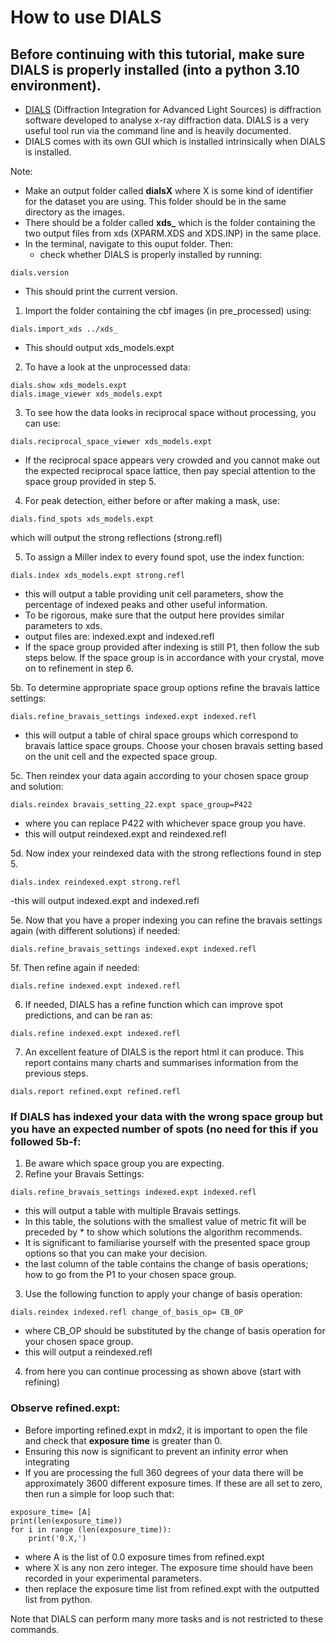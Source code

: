 # How to use DIALS 
## Before continuing with this tutorial, make sure DIALS is properly installed (into a python 3.10 environment).
- [DIALS](https://dials.github.io/index.html) (Diffraction Integration for Advanced Light Sources) is diffraction software developed to analyse x-ray diffraction data. DIALS is a very useful tool run via the command line and is heavily documented. 
- DIALS comes with its own GUI which is installed intrinsically when DIALS is installed. 

Note:
- Make an output folder called **dialsX** where X is some kind of identifier for the dataset you are using. This folder should be in the same directory as the images. 
- There should be a folder called **xds_** which is the folder containing the two output files from xds (XPARM.XDS and XDS.INP) in the same place. 
- In the terminal, navigate to this ouput folder. Then:
    - check whether DIALS is properly installed by running:
```
dials.version
```
- This should print the current version. 

1. Import the folder containing the cbf images (in pre_processed) using:
```
dials.import_xds ../xds_
```
- This should output xds_models.expt

2. To have a look at the unprocessed data:
```
dials.show xds_models.expt
dials.image_viewer xds_models.expt 
```
3. To see how the data looks in reciprocal space without processing, you can use:
```
dials.reciprocal_space_viewer xds_models.expt
```
- If the reciprocal space appears very crowded and you cannot make out the expected reciprocal space lattice, then pay special attention to the space group provided in step 5. 
4. For peak detection, either before or after making a mask, use:
```
dials.find_spots xds_models.expt 
```
which will output the strong reflections (strong.refl)

5. To assign a Miller index to every found spot, use the index function:
```
dials.index xds_models.expt strong.refl 
```
- this will output a table providing unit cell parameters, show the percentage of indexed peaks and other useful information. 
- To be rigorous, make sure that the output here provides similar parameters to xds. 
- output files are: indexed.expt and indexed.refl 
- If the space group provided after indexing is still P1, then follow the sub steps below. If the space group is in accordance with your crystal, move on to refinement in step 6. 

5b. To determine appropriate space group options refine the bravais lattice settings:
```
dials.refine_bravais_settings indexed.expt indexed.refl 
```
- this will output a table of chiral space groups which correspond to bravais lattice space groups. Choose your chosen bravais setting based on the unit cell and the expected space group. 

5c. Then reindex your data again according to your chosen space group and solution:
```
dials.reindex bravais_setting_22.expt space_group=P422
```
- where you can replace P422 with whichever space group you have. 
- this will output reindexed.expt and reindexed.refl

5d. Now index your reindexed data with the strong reflections found in step 5. 
```
dials.index reindexed.expt strong.refl
```
-this will output indexed.expt and indexed.refl 

5e. Now that you have a proper indexing you can refine the bravais settings again (with different solutions) if needed:
```
dials.refine_bravais_settings indexed.expt indexed.refl
```
5f. Then refine again if needed:
```
dials.refine indexed.expt indexed.refl 
```
6. If needed, DIALS has a refine function which can improve spot predictions, and can be ran as:
```
dials.refine indexed.expt indexed.refl 
```
 
7. An excellent feature of DIALS is the report html it can produce. This report contains many charts and summarises information from the previous steps.
```
dials.report refined.expt refined.refl
```

### If DIALS has indexed your data with the wrong space group but you have an expected number of spots (no need for this if you followed 5b-f:
1. Be aware which space group you are expecting.
2. Refine your Bravais Settings:
```
dials.refine_bravais_settings indexed.expt indexed.refl 
```
- this will output a table with multiple Bravais settings. 
- In this table, the solutions with the smallest value of metric fit will be preceded by * to show which solutions the algorithm recommends. 
- It is significant to familiarise yourself with the presented space group options so that you can make your decision. 
- the last column of the table contains the change of basis operations; how to go from the P1 to your chosen space group. 

3. Use the following function to apply your change of basis operation:
```
dials.reindex indexed.refl change_of_basis_op= CB_OP
```
- where CB_OP should be substituted by the change of basis operation for your chosen space group. 
- this will output a reindexed.refl

4. from here you can continue processing as shown above (start with refining)

### Observe refined.expt:
- Before importing refined.expt in mdx2, it is important to open the file and check that **exposure time** is greater than 0.
- Ensuring this now is significant to prevent an infinity error when integrating
-   If you are processing the full 360 degrees of your data there will be approximately 3600 different exposure times. If these are all set to zero, then run a simple for loop such that:
```
exposure_time= [A]
print(len(exposure_time))
for i in range (len(exposure_time)):
    print('0.X,')
```
- where A is the list of 0.0 exposure times from refined.expt
- where X is any non zero integer. The exposure time should have been recorded in your experimental parameters.
- then replace the exposure time list from refined.expt with the outputted list from python.

Note that DIALS can perform many more tasks and is not restricted to these commands. 
